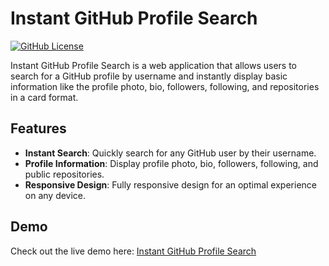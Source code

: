 # Instant GitHub Profile Search

[![GitHub License](https://img.shields.io/badge/license-MIT-blue.svg)](LICENSE)

Instant GitHub Profile Search is a web application that allows users to search for a GitHub profile by username and instantly display basic information like the profile photo, bio, followers, following, and repositories in a card format.

## Features

- **Instant Search**: Quickly search for any GitHub user by their username.
- **Profile Information**: Display profile photo, bio, followers, following, and public repositories.
- **Responsive Design**: Fully responsive design for an optimal experience on any device.

## Demo

Check out the live demo here: [Instant GitHub Profile Search](https://sameer-shende.github.io/Instant-Github-Profile-Search/)

